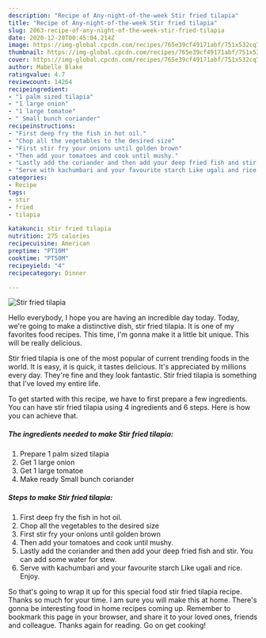 ```yaml
---
description: "Recipe of Any-night-of-the-week Stir fried tilapia"
title: "Recipe of Any-night-of-the-week Stir fried tilapia"
slug: 2063-recipe-of-any-night-of-the-week-stir-fried-tilapia
date: 2020-12-20T00:45:04.214Z
image: https://img-global.cpcdn.com/recipes/765e39cf49171abf/751x532cq70/stir-fried-tilapia-recipe-main-photo.jpg
thumbnail: https://img-global.cpcdn.com/recipes/765e39cf49171abf/751x532cq70/stir-fried-tilapia-recipe-main-photo.jpg
cover: https://img-global.cpcdn.com/recipes/765e39cf49171abf/751x532cq70/stir-fried-tilapia-recipe-main-photo.jpg
author: Mabelle Blake
ratingvalue: 4.7
reviewcount: 14264
recipeingredient:
- "1 palm sized tilapia"
- "1 large onion"
- "1 large tomatoe"
- " Small bunch coriander"
recipeinstructions:
- "First deep fry the fish in hot oil."
- "Chop all the vegetables to the desired size"
- "First stir fry your onions until golden brown"
- "Then add your tomatoes and cook until mushy."
- "Lastly add the coriander and then add your deep fried fish and stir. You can add some water for stew."
- "Serve with kachumbari and your favourite starch Like ugali and rice. Enjoy."
categories:
- Recipe
tags:
- stir
- fried
- tilapia

katakunci: stir fried tilapia 
nutrition: 275 calories
recipecuisine: American
preptime: "PT10M"
cooktime: "PT50M"
recipeyield: "4"
recipecategory: Dinner

---
```



![Stir fried tilapia](https://img-global.cpcdn.com/recipes/765e39cf49171abf/751x532cq70/stir-fried-tilapia-recipe-main-photo.jpg)

Hello everybody, I hope you are having an incredible day today. Today, we're going to make a distinctive dish, stir fried tilapia. It is one of my favorites food recipes. This time, I'm gonna make it a little bit unique. This will be really delicious.



Stir fried tilapia is one of the most popular of current trending foods in the world. It is easy, it is quick, it tastes delicious. It's appreciated by millions every day. They're fine and they look fantastic. Stir fried tilapia is something that I've loved my entire life.


To get started with this recipe, we have to first prepare a few ingredients. You can have stir fried tilapia using 4 ingredients and 6 steps. Here is how you can achieve that.

<!--inarticleads1-->

##### The ingredients needed to make Stir fried tilapia:

1. Prepare 1 palm sized tilapia
1. Get 1 large onion
1. Get 1 large tomatoe
1. Make ready  Small bunch coriander




<!--inarticleads2-->

##### Steps to make Stir fried tilapia:

1. First deep fry the fish in hot oil.
1. Chop all the vegetables to the desired size
1. First stir fry your onions until golden brown
1. Then add your tomatoes and cook until mushy.
1. Lastly add the coriander and then add your deep fried fish and stir. You can add some water for stew.
1. Serve with kachumbari and your favourite starch Like ugali and rice. Enjoy.




So that's going to wrap it up for this special food stir fried tilapia recipe. Thanks so much for your time. I am sure you will make this at home. There's gonna be interesting food in home recipes coming up. Remember to bookmark this page in your browser, and share it to your loved ones, friends and colleague. Thanks again for reading. Go on get cooking!
